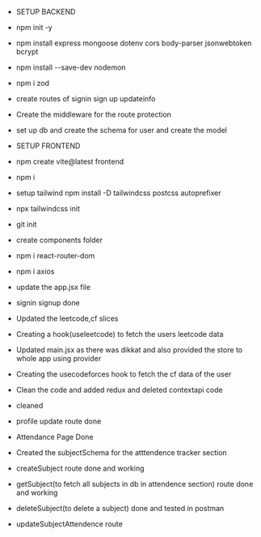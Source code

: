 - SETUP BACKEND
- npm init -y
- npm install express mongoose dotenv cors body-parser jsonwebtoken bcrypt
- npm install --save-dev nodemon
- npm i zod
- create routes of signin sign up updateinfo
- Create the middleware for the route protection
- set up db and create the schema for user and create the model
- SETUP FRONTEND
-  npm create vite@latest frontend  
- npm i
- setup tailwind npm install -D tailwindcss postcss autoprefixer
- npx tailwindcss init
- git init
- create components folder
- npm i react-router-dom
- npm i axios
- update the app.jsx file
- signin signup done




- Updated the leetcode,cf slices
- Creating a hook(useleetcode) to fetch the users leetcode data
- Updated main.jsx as there was dikkat and also provided the store to whole app using provider
- Creating the usecodeforces hook to fetch the cf data of the user
- Clean the code  and added redux and deleted contextapi code
- cleaned 
- profile update route done
- Attendance Page Done
- Created the subjectSchema for the atttendence tracker section
- createSubject route done and working 
- getSubject(to fetch all subjects in db in attendence section) route done and working 
- deleteSubject(to delete a subject) done and tested in postman
- updateSubjectAttendence route 